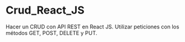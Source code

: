 # Crud_React_JS
Hacer un CRUD con API REST en React JS. Utilizar peticiones con los métodos GET, POST, DELETE y PUT.

